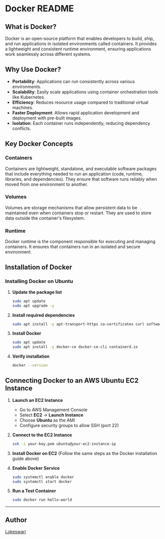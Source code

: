 # Docker README

## What is Docker?
Docker is an open-source platform that enables developers to build, ship, and run applications in isolated environments called containers. It provides a lightweight and consistent runtime environment, ensuring applications work seamlessly across different systems.

## Why Use Docker?
- **Portability**: Applications can run consistently across various environments.
- **Scalability**: Easily scale applications using container orchestration tools like Kubernetes.
- **Efficiency**: Reduces resource usage compared to traditional virtual machines.
- **Faster Deployment**: Allows rapid application development and deployment with pre-built images.
- **Isolation**: Each container runs independently, reducing dependency conflicts.

## Key Docker Concepts
### Containers
Containers are lightweight, standalone, and executable software packages that include everything needed to run an application (code, runtime, libraries, and dependencies). They ensure that software runs reliably when moved from one environment to another.

### Volumes
Volumes are storage mechanisms that allow persistent data to be maintained even when containers stop or restart. They are used to store data outside the container's filesystem.

### Runtime
Docker runtime is the component responsible for executing and managing containers. It ensures that containers run in an isolated and secure environment.

## Installation of Docker
### Installing Docker on Ubuntu
1. **Update the package list**
   ```sh
   sudo apt update
   sudo apt upgrade -y
   ```
2. **Install required dependencies**
   ```sh
   sudo apt install -y apt-transport-https ca-certificates curl software-properties-common
   ```
3. **Install Docker**
   ```sh
   sudo apt update
   sudo apt install -y docker-ce docker-ce-cli containerd.io
   ```
4. **Verify installation**
   ```sh
   docker --version
   ```

## Connecting Docker to an AWS Ubuntu EC2 Instance
1. **Launch an EC2 Instance**
   - Go to AWS Management Console
   - Select **EC2** → **Launch Instance**
   - Choose **Ubuntu** as the AMI
   - Configure security groups to allow SSH (port 22)

2. **Connect to the EC2 Instance**
   ```sh
   ssh -i your-key.pem ubuntu@your-ec2-instance-ip
   ```

3. **Install Docker on EC2** (Follow the same steps as the Docker installation guide above)

4. **Enable Docker Service**
   ```sh
   sudo systemctl enable docker
   sudo systemctl start docker
   ```

5. **Run a Test Container**
   ```sh
   sudo docker run hello-world
   ```
---

## Author
[Lokeswari](https://github.com/LokiRameshBabu)
